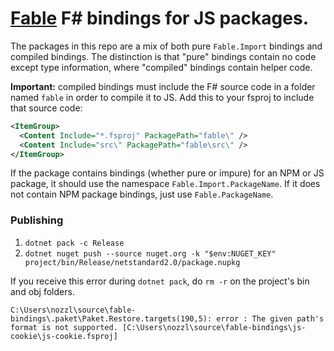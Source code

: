 # [Fable](https://github.com/fable-compiler) F# bindings for JS packages.

The packages in this repo are a mix of both pure `Fable.Import` bindings and compiled bindings. The distinction is that "pure" bindings contain no code except type information, where "compiled" bindings contain helper code. 

**Important:** compiled bindings must include the F# source code in a folder named `fable` in order to compile it to JS. Add this to your fsproj to include that source code:

```xml
<ItemGroup>
  <Content Include="*.fsproj" PackagePath="fable\" />
  <Content Include="src\" PackagePath="fable\src\" />
</ItemGroup>
```

If the package contains bindings (whether pure or impure) for an NPM or JS package, it should use the namespace `Fable.Import.PackageName`. If it does not contain NPM package bindings, just use `Fable.PackageName`.

### Publishing

1. `dotnet pack -c Release`
2. `dotnet nuget push --source nuget.org -k "$env:NUGET_KEY" project/bin/Release/netstandard2.0/package.nupkg`

If you receive this error during `dotnet pack`, do `rm -r` on the project's bin and obj folders.

`C:\Users\nozzl\source\fable-bindings\.paket\Paket.Restore.targets(190,5): error : The given path's format is not supported. [C:\Users\nozzl\source\fable-bindings\js-cookie\js-cookie.fsproj]`

